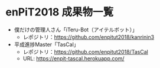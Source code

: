 # enPiT2018 成果物一覧

* 僕だけの管理人さん「iTeru-Bot（アイテルボット）」
  * レポジトリ：https://github.com/enpitut2018/kanrinin3
* 平成進捗Master「TasCal」
  * レポジトリ：https://github.com/enpitut2018/TasCal
  * URL: https://enpit-tascal.herokuapp.com/
